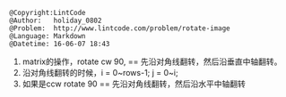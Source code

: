 ```
@Copyright:LintCode
@Author:   holiday_0802
@Problem:  http://www.lintcode.com/problem/rotate-image
@Language: Markdown
@Datetime: 16-06-07 18:43
```

1. matrix的操作，rotate cw 90, == 先沿对角线翻转，然后沿垂直中轴翻转。
2. 沿对角线翻转的时候，i = 0~rows-1; j = 0~i;
3. 如果是ccw rotate 90 == 先沿对角线翻转，然后沿水平中轴翻转